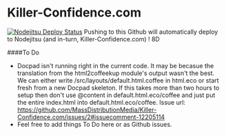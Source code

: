# Killer-Confidence.com

[![Nodejitsu Deploy Status](https://webhooks.nodejitsu.com/MassDistributionMedia/Killer-Confidence.com.png)](https://webops.nodejitsu.com#MassDistributionMedia/Killer-Confidence.com)
Pushing to this Github will automatically deploy to Nodejitsu (and in-turn, Killer-Confidence.com) !  8D

####To Do
- Docpad isn't running right in the current code. It may be becasue the translation from the html2coffeekup module's output wasn't the best. We can either write /src/layouts/default.html.coffee in html.eco or start fresh from a new Docpad skeleton. If this takes more than two hours to setup then don't use @content in default.html.eco/coffee and just put the entire index.html into default.html.eco/coffee. Issue url: https://github.com/MassDistributionMedia/Killer-Confidence.com/issues/2#issuecomment-12205114
- Feel free to add things To Do here or as Github issues.
